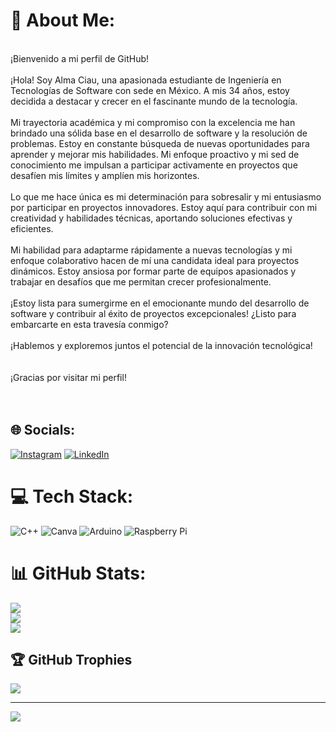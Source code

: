 # 💫 About Me:
<br>¡Bienvenido a mi perfil de GitHub!<br><br>¡Hola! Soy Alma Ciau, una apasionada estudiante de Ingeniería en Tecnologías de Software con sede en México. A mis 34 años, estoy decidida a destacar y crecer en el fascinante mundo de la tecnología.<br><br>Mi trayectoria académica y mi compromiso con la excelencia me han brindado una sólida base en el desarrollo de software y la resolución de problemas. Estoy en constante búsqueda de nuevas oportunidades para aprender y mejorar mis habilidades. Mi enfoque proactivo y mi sed de conocimiento me impulsan a participar activamente en proyectos que desafíen mis límites y amplíen mis horizontes.<br><br>Lo que me hace única es mi determinación para sobresalir y mi entusiasmo por participar en proyectos innovadores. Estoy aquí para contribuir con mi creatividad y habilidades técnicas, aportando soluciones efectivas y eficientes.<br><br>Mi habilidad para adaptarme rápidamente a nuevas tecnologías y mi enfoque colaborativo hacen de mí una candidata ideal para proyectos dinámicos. Estoy ansiosa por formar parte de equipos apasionados y trabajar en desafíos que me permitan crecer profesionalmente.<br><br>¡Estoy lista para sumergirme en el emocionante mundo del desarrollo de software y contribuir al éxito de proyectos excepcionales! ¿Listo para embarcarte en esta travesía conmigo?<br><br>¡Hablemos y exploremos juntos el potencial de la innovación tecnológica!<br><br><br>¡Gracias por visitar mi perfil!<br><br><br>


## 🌐 Socials:
[![Instagram](https://img.shields.io/badge/Instagram-%23E4405F.svg?logo=Instagram&logoColor=white)](https://instagram.com/ciauxs) [![LinkedIn](https://img.shields.io/badge/LinkedIn-%230077B5.svg?logo=linkedin&logoColor=white)](https://linkedin.com/in/alma-ciau-0bb8b3215) 

# 💻 Tech Stack:
![C++](https://img.shields.io/badge/c++-%2300599C.svg?style=plastic&logo=c%2B%2B&logoColor=white) ![Canva](https://img.shields.io/badge/Canva-%2300C4CC.svg?style=plastic&logo=Canva&logoColor=white) ![Arduino](https://img.shields.io/badge/-Arduino-00979D?style=plastic&logo=Arduino&logoColor=white) ![Raspberry Pi](https://img.shields.io/badge/-RaspberryPi-C51A4A?style=plastic&logo=Raspberry-Pi)
# 📊 GitHub Stats:
![](https://github-readme-stats.vercel.app/api?username=Almaaci&theme=radical&hide_border=false&include_all_commits=true&count_private=false)<br/>
![](https://github-readme-streak-stats.herokuapp.com/?user=Almaaci&theme=radical&hide_border=false)<br/>
![](https://github-readme-stats.vercel.app/api/top-langs/?username=Almaaci&theme=radical&hide_border=false&include_all_commits=true&count_private=false&layout=compact)

## 🏆 GitHub Trophies
![](https://github-profile-trophy.vercel.app/?username=Almaaci&theme=tokyonight&no-frame=true&no-bg=false&margin-w=4)

---
[![](https://visitcount.itsvg.in/api?id=Almaaci&icon=6&color=10)](https://visitcount.itsvg.in)

<!-- Proudly created with GPRM ( https://gprm.itsvg.in ) -->

